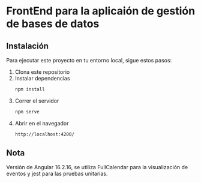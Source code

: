 # FrontEnd para la aplicaión de gestión de bases de datos

## Instalación

Para ejecutar este proyecto en tu entorno local, sigue estos pasos:

1. Clona este repositorio
2. Instalar dependencias
   ```bash
   npm install

3. Correr el servidor
   ```bash
   npm serve

4. Abrir en el navegador
   ```bash
   http://localhost:4200/

## Nota
Versión de Angular 16.2.16, se utiliza FullCalendar para la visualización de eventos y jest para las pruebas unitarias.
